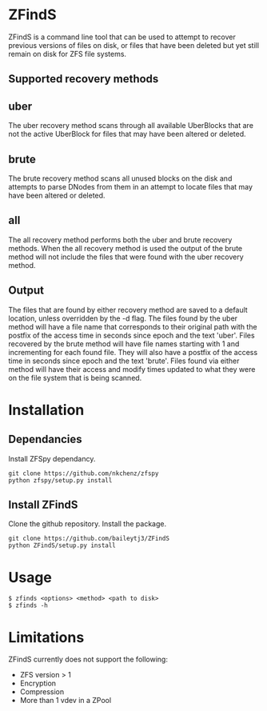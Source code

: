 # ZFindS

ZFindS is a command line tool that can be used to attempt to recover previous
versions of files on disk, or files that have been deleted but yet still remain
on disk for ZFS file systems.

## Supported recovery methods

uber
------
The uber recovery method scans through all available UberBlocks that
are not the active UberBlock for files that may have been altered or
deleted.

brute
-----
The brute recovery method scans all unused blocks on the disk and
attempts to parse DNodes from them in an attempt to locate files that
may have been altered or deleted.

all
-----
The all recovery method performs both the uber and brute recovery
methods. When the all recovery method is used the output of the brute
method will not include the files that were found with the uber
recovery method.

## Output

The files that are found by either recovery method are saved to a default
location, unless overridden by the -d flag. The files found by the uber method
will have a file name that corresponds to their original path with the postfix
of the access time in seconds since epoch and the text 'uber'. Files recovered
by the brute method will have file names starting with 1 and incrementing for
each found file.  They will also have a postfix of the access time in seconds
since epoch and the text 'brute'. Files found via either method will have their
access and modify times updated to what they were on the file system that is
being scanned.

# Installation

## Dependancies

Install ZFSpy dependancy.

    git clone https://github.com/nkchenz/zfspy
    python zfspy/setup.py install

## Install ZFindS

Clone the github repository.
Install the package.

    git clone https://github.com/baileytj3/ZFindS
    python ZFindS/setup.py install

# Usage

    $ zfinds <options> <method> <path to disk>
    $ zfinds -h

# Limitations

ZFindS currently does not support the following:

 * ZFS version > 1
 * Encryption
 * Compression
 * More than 1 vdev in a ZPool
